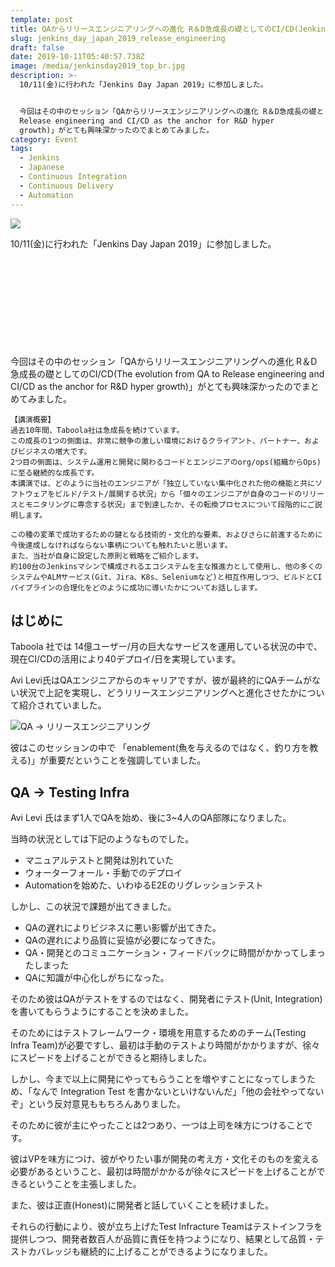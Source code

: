 ```yaml
---
template: post
title: QAからリリースエンジニアリングへの進化 R＆D急成長の礎としてのCI/CD(Jenkins Day Japan 2019)
slug: jenkins_day_japan_2019_release_engineering
draft: false
date: 2019-10-11T05:40:57.738Z
image: /media/jenkinsday2019_top_br.jpg
description: >-
  10/11(金)に行われた「Jenkins Day Japan 2019」に参加しました。


  今回はその中のセッション「QAからリリースエンジニアリングへの進化 R＆D急成長の礎としてのCI/CD(The evolution from QA to
  Release engineering and CI/CD as the anchor for R&D hyper
  growth)」がとても興味深かったのでまとめてみました。
category: Event
tags:
  - Jenkins
  - Japanese
  - Continuous Integration
  - Continuous Delivery
  - Automation
---
```

![](/media/jenkinsday2019_top_br.jpg)
<br />

10/11(金)に行われた「Jenkins Day Japan 2019」に参加しました。

<div class="iframely-embed"><div class="iframely-responsive" style="height: 140px; padding-bottom: 0;"><a href="https://cloudbees.techmatrix.jp/jenkins-day-japan2019/" data-iframely-url="//cdn.iframe.ly/api/iframe?url=https%3A%2F%2Fcloudbees.techmatrix.jp%2Fjenkins-day-japan2019%2F&key=b9fe832f5332a1c3e40cbe51810e08d3"></a></div></div>

今回はその中のセッション「QAからリリースエンジニアリングへの進化 R＆D急成長の礎としてのCI/CD(The evolution from QA to Release engineering and CI/CD as the anchor for R&D hyper growth)」がとても興味深かったのでまとめてみました。

```
【講演概要】
過去10年間、Taboola社は急成長を続けています。
この成長の1つの側面は、非常に競争の激しい環境におけるクライアント、パートナー、およびビジネスの増大です。
2つ目の側面は、システム運用と開発に関わるコードとエンジニアのorg/ops(組織からOps)に至る継続的な成長です。
本講演では、どのように当社のエンジニアが「独立していない集中化された他の機能と共にソフトウェアをビルド/テスト/展開する状況」から「個々のエンジニアが自身のコードのリリースとモニタリングに専念する状況」まで到達したか、その転換プロセスについて段階的にご説明します。

この種の変革で成功するための鍵となる技術的・文化的な要素、およびさらに前進するために今後達成しなければならない事柄についても触れたいと思います。
また、当社が自身に設定した原則と戦略をご紹介します。
約100台のJenkinsマシンで構成されるエコシステムを主な推進力として使用し、他の多くのシステムやALMサービス(Git、Jira、K8s、Seleniumなど)と相互作用しつつ、ビルドとCIパイプラインの合理化をどのように成功に導いたかについてお話しします。
```

## はじめに

Taboola 社では 14億ユーザー/月の巨大なサービスを運用している状況の中で、現在CI/CDの活用により40デプロイ/日を実現しています。

Avi Levi氏はQAエンジニアからのキャリアですが、彼が最終的にQAチームがない状況で上記を実現し、どうリリースエンジニアリングへと進化させたかについて紹介されていました。

![QA → リリースエンジニアリング](/media/screen-shot-2019-10-11-at-16.25.52.png "QA → リリースエンジニアリング")

彼はこのセッションの中で 「enablement(魚を与えるのではなく、釣り方を教える)」が重要だということを強調していました。

## QA → Testing Infra

Avi Levi 氏はまず1人でQAを始め、後に3~4人のQA部隊になりました。

当時の状況としては下記のようなものでした。

* マニュアルテストと開発は別れていた
* ウォーターフォール・手動でのデプロイ
* Automationを始めた、いわゆるE2Eのリグレッションテスト

しかし、この状況で課題が出てきました。

* QAの遅れによりビジネスに悪い影響が出てきた。
* QAの遅れにより品質に妥協が必要になってきた。
* QA・開発とのコミュニケーション・フィードバックに時間がかかってしまったしまった
* QAに知識が中心化しがちになった。

そのため彼はQAがテストをするのではなく、開発者にテスト(Unit, Integration)を書いてもらうようにすることを決めました。

そのためにはテストフレームワーク・環境を用意するためのチーム(Testing Infra Team)が必要ですし、最初は手動のテストより時間がかかりますが、徐々にスピードを上げることができると期待しました。

しかし、今まで以上に開発にやってもらうことを増やすことになってしまうため、「なんで Integration Test を書かないといけないんだ」「他の会社やってないぞ」という反対意見ももちろんありました。

そのために彼が主にやったことは2つあり、一つは上司を味方につけることです。

彼はVPを味方につけ、彼がやりたい事が開発の考え方・文化そのものを変える必要があるということ、最初は時間がかかるが徐々にスピードを上げることができるということを主張しました。

また、彼は正直(Honest)に開発者と話していくことを続けました。

それらの行動により、彼が立ち上げたTest Infracture Teamはテストインフラを提供しつつ、開発者数百人が品質に責任を持つようになり、結果として品質・テストカバレッジも継続的に上げることができるようになりました。

